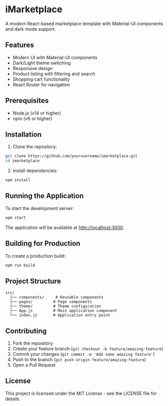 # iMarketplace

A modern React-based marketplace template with Material-UI components and dark mode support.

## Features

- Modern UI with Material-UI components
- Dark/Light theme switching
- Responsive design
- Product listing with filtering and search
- Shopping cart functionality
- React Router for navigation

## Prerequisites

- Node.js (v14 or higher)
- npm (v6 or higher)

## Installation

1. Clone the repository:
```bash
git clone https://github.com/yourusername/imarketplace.git
cd imarketplace
```

2. Install dependencies:
```bash
npm install
```

## Running the Application

To start the development server:

```bash
npm start
```

The application will be available at [http://localhost:3000](http://localhost:3000).

## Building for Production

To create a production build:

```bash
npm run build
```

## Project Structure

```
src/
  ├── components/     # Reusable components
  ├── pages/         # Page components
  ├── theme/         # Theme configuration
  ├── App.js         # Main application component
  └── index.js       # Application entry point
```

## Contributing

1. Fork the repository
2. Create your feature branch (`git checkout -b feature/amazing-feature`)
3. Commit your changes (`git commit -m 'Add some amazing feature'`)
4. Push to the branch (`git push origin feature/amazing-feature`)
5. Open a Pull Request

## License

This project is licensed under the MIT License - see the LICENSE file for details. 